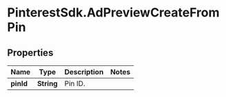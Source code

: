 # PinterestSdk.AdPreviewCreateFromPin

## Properties

Name | Type | Description | Notes
------------ | ------------- | ------------- | -------------
**pinId** | **String** | Pin ID. | 


